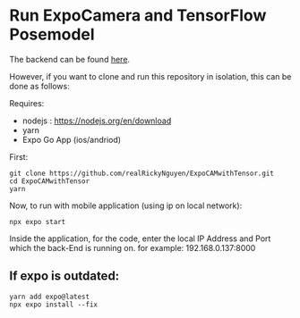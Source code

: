 # Run ExpoCamera and TensorFlow Posemodel
The backend can be found [here](https://github.com/nick-maiden/connectedhealth).

However, if you want to clone and run this repository in isolation, this can be done as follows:

Requires:
- nodejs : https://nodejs.org/en/download
- yarn
- Expo Go App (ios/andriod)  

First:
```
git clone https://github.com/realRickyNguyen/ExpoCAMwithTensor.git
cd ExpoCAMwithTensor
yarn
```

Now, to run with mobile application (using ip on local network):
```
npx expo start
```

Inside the application, for the code, enter the local IP Address and Port which the back-End is running on.
for example: 192.168.0.137:8000

## If expo is outdated:
```
yarn add expo@latest
npx expo install --fix
```
